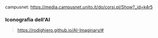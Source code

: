 campusnet: https://media.campusnet.unito.it/do/corsi.pl/Show?_id=k4r5

### Iconografia dell'AI
> https://rodighiero.github.io/AI-Imaginary/#

